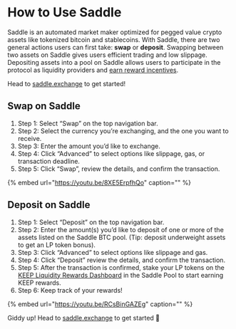# How to Use Saddle

Saddle is an automated market maker optimized for pegged value crypto assets like tokenized bitcoin and stablecoins. With Saddle, there are two general actions users can first take: **swap** or **deposit**. Swapping between two assets on Saddle gives users efficient trading and low slippage. Depositing assets into a pool on Saddle allows users to participate in the protocol as liquidity providers and [earn reward incentives](https://docs.saddle.finance/faq#what-are-saddles-liquidity-provider-rewards).

Head to [saddle.exchange](https://saddle.exchange/) to get started!

## Swap on Saddle

1. Step 1: Select “Swap” on the top navigation bar.
2. Step 2: Select the currency you’re exchanging, and the one you want to receive.
3. Step 3: Enter the amount you’d like to exchange.
4. Step 4: Click “Advanced” to select options like slippage, gas, or transaction deadline.
5. Step 5: Click “Swap”, review the details, and confirm the transaction.

{% embed url="https://youtu.be/8XE5ErpfhQo" caption="" %}

## Deposit on Saddle

1. Step 1: Select “Deposit” on the top navigation bar.
2. Step 2: Enter the amount\(s\) you’d like to deposit of one or more of the assets listed on the Saddle BTC pool. \(Tip: deposit underweight assets to get an LP token bonus\).
3. Step 3: Click “Advanced” to select options like slippage and gas.
4. Step 4: Click “Deposit” review the details, and confirm the transaction.
5. Step 5: After the transaction is confirmed, stake your LP tokens on the [KEEP Liquidity Rewards Dashboard](https://dashboard.keep.network/liquidity) in the Saddle Pool to start earning KEEP rewards.
6. Step 6: Keep track of your rewards!

{% embed url="https://youtu.be/RCsBinGAZEg" caption="" %}

Giddy up! Head to [saddle.exchange](http://saddle.exchange) to get started 🤠

